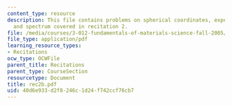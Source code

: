 ```yaml
---
content_type: resource
description: This file contains problems on spherical coordinates, expectation values
  and spectrum covered in recitation 2.
file: /media/courses/3-012-fundamentals-of-materials-science-fall-2005/40d6e933d2f8246c1d24f742ccf76cb7_rec2b.pdf
file_type: application/pdf
learning_resource_types:
- Recitations
ocw_type: OCWFile
parent_title: Recitations
parent_type: CourseSection
resourcetype: Document
title: rec2b.pdf
uid: 40d6e933-d2f8-246c-1d24-f742ccf76cb7
---
```

